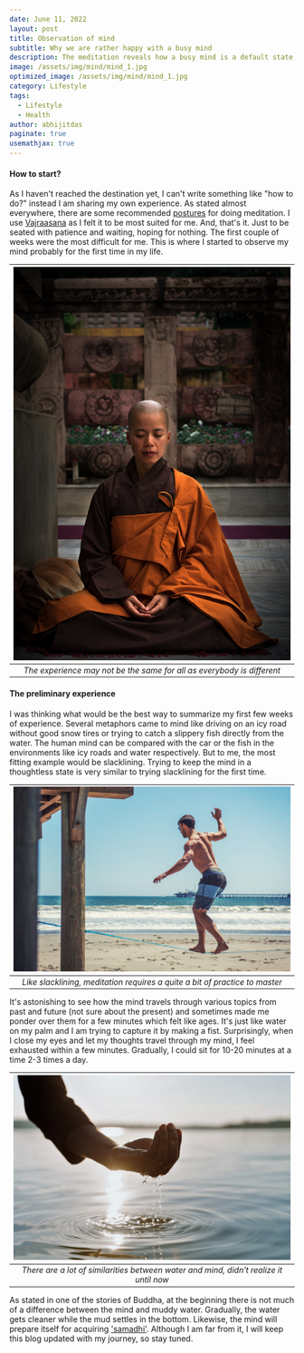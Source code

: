 ```yaml
---
date: June 11, 2022
layout: post
title: Observation of mind
subtitle: Why we are rather happy with a busy mind
description: The meditation reveals how a busy mind is a default state of humans and it's quite difficult to change that state.
image: /assets/img/mind/mind_1.jpg
optimized_image: /assets/img/mind/mind_1.jpg
category: Lifestyle
tags:
  - Lifestyle
  - Health
author: abhijitdas
paginate: true
usemathjax: true
---
```


 

#### How to start?
As I haven't reached the destination yet, I can't write something like "how to do?" instead I am sharing my own experience. As stated almost everywhere, there are some recommended [postures](https://www.thewayofmeditation.com.au/meditation-posture) for doing meditation. I use [Vajraasana](https://www.healthifyme.com/blog/vajrasana-pose/) as I felt it to be most suited for me. And, that's it. Just to be seated with patience and waiting, hoping for nothing. The first couple of weeks were the most difficult for me. This is where I started to observe my mind probably for the first time in my life. 

| ![mind2](\assets\img\mind\monk_meditating.jpg) |
|:--:|
| *The experience may not be the same for all as everybody is different* | 

#### The preliminary experience
I was thinking what would be the best way to summarize my first few weeks of experience. Several metaphors came to mind like driving on an icy road without good snow tires or trying to catch a slippery fish directly from the water. The human mind can be compared with the car or the fish in the environments like icy roads and water respectively. But to me, the most fitting example would be slacklining. Trying to keep the mind in a thoughtless state is very similar to trying slacklining for the first time. 

| ![mind2](\assets\img\Slacklining.jpg) |
|:--:|
| *Like slacklining, meditation requires a quite a bit of practice to master* | 

It's astonishing to see how the mind travels through various topics from past and future (not sure about the present) and sometimes made me ponder over them for a few minutes which felt like ages. It's just like water on my palm and I am trying to capture it by making a fist. Surprisingly, when I close my eyes and let my thoughts travel through my mind, I feel exhausted within a few minutes. Gradually, I could sit for 10-20 minutes at a time 2-3 times a day. 

| ![mind2](\assets\img\mind\water_fist.jpg) |
|:--:|
| *There are a lot of similarities between water and mind, didn't realize it until now* | 

As stated in one of the stories of Buddha, at the beginning there is not much of a difference between the mind and muddy water. Gradually, the water gets cleaner while the mud settles in the bottom. Likewise, the mind will prepare itself for acquiring ['samadhi'](https://en.wikipedia.org/wiki/Samadhi). Although I am far from it, I will keep this blog updated with my journey, so stay tuned. 